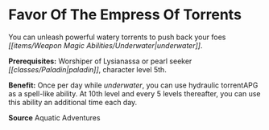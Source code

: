 ﻿---
cssclass: [feats]

---
# Favor Of The Empress Of Torrents

You can unleash powerful watery torrents to push back your foes _[[items/Weapon Magic Abilities/Underwater|underwater]]_.

**Prerequisites:** Worshiper of Lysianassa or pearl seeker _[[classes/Paladin|paladin]]_, character level 5th.

**Benefit:** Once per day while _underwater_, you can use hydraulic torrentAPG as a spell-like ability. At 10th level and every 5 levels thereafter, you can use this ability an additional time each day.

**Source** Aquatic Adventures